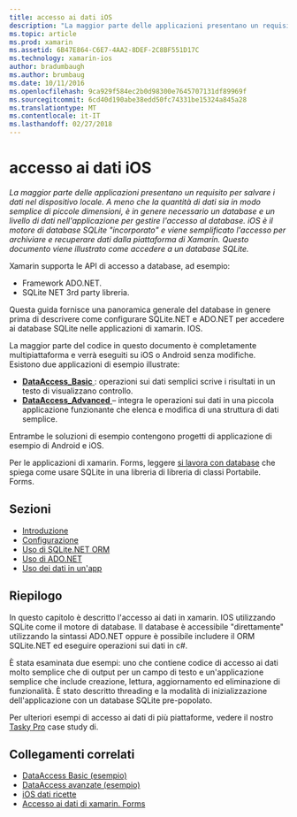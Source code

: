 ```yaml
---
title: accesso ai dati iOS
description: "La maggior parte delle applicazioni presentano un requisito per salvare i dati nel dispositivo locale. A meno che la quantità di dati sia in modo semplice di piccole dimensioni, è in genere necessario un database e un livello di dati nell'applicazione per gestire l'accesso al database. iOS è il motore di database SQLite \"incorporato\" e viene semplificato l'accesso per archiviare e recuperare dati dalla piattaforma di Xamarin. Questo documento viene illustrato come accedere a un database SQLite."
ms.topic: article
ms.prod: xamarin
ms.assetid: 6B47E864-C6E7-4AA2-8DEF-2C8BF551D17C
ms.technology: xamarin-ios
author: bradumbaugh
ms.author: brumbaug
ms.date: 10/11/2016
ms.openlocfilehash: 9ca929f584ec2b0d98300e7645707131df89969f
ms.sourcegitcommit: 6cd40d190abe38edd50fc74331be15324a845a28
ms.translationtype: MT
ms.contentlocale: it-IT
ms.lasthandoff: 02/27/2018
---
```

# <a name="ios-data-access"></a>accesso ai dati iOS

_La maggior parte delle applicazioni presentano un requisito per salvare i dati nel dispositivo locale. A meno che la quantità di dati sia in modo semplice di piccole dimensioni, è in genere necessario un database e un livello di dati nell'applicazione per gestire l'accesso al database. iOS è il motore di database SQLite "incorporato" e viene semplificato l'accesso per archiviare e recuperare dati dalla piattaforma di Xamarin. Questo documento viene illustrato come accedere a un database SQLite._

Xamarin supporta le API di accesso a database, ad esempio:

-  Framework ADO.NET.
-  SQLite NET 3rd party libreria.

Questa guida fornisce una panoramica generale del database in genere prima di descrivere come configurare SQLite.NET e ADO.NET per accedere ai database SQLite nelle applicazioni di xamarin. IOS. 

La maggior parte del codice in questo documento è completamente multipiattaforma e verrà eseguiti su iOS o Android senza modifiche. Esistono due applicazioni di esempio illustrate:

-  [**DataAccess_Basic** ](https://github.com/xamarin/mobile-samples/tree/master/DataAccess/Basic) : operazioni sui dati semplici scrive i risultati in un testo di visualizzano controllo.
-  [**DataAccess_Advanced** ](https://github.com/xamarin/mobile-samples/tree/master/DataAccess/Advanced) – integra le operazioni sui dati in una piccola applicazione funzionante che elenca e modifica di una struttura di dati semplice.

Entrambe le soluzioni di esempio contengono progetti di applicazione di esempio di Android e iOS.

Per le applicazioni di xamarin. Forms, leggere [si lavora con database](~/xamarin-forms/app-fundamentals/databases.md) che spiega come usare SQLite in una libreria di libreria di classi Portabile. Forms.

## <a name="sections"></a>Sezioni

-  [Introduzione](introduction.md)
-  [Configurazione](configuration.md)
-  [Uso di SQLite.NET ORM](using-sqlite-orm.md)
-  [Uso di ADO.NET](using-adonet.md)
-  [Uso dei dati in un'app](using-data-in-an-app.md)


## <a name="summary"></a>Riepilogo

In questo capitolo è descritto l'accesso ai dati in xamarin. IOS utilizzando SQLite come il motore di database. Il database è accessibile "direttamente" utilizzando la sintassi ADO.NET oppure è possibile includere il ORM SQLite.NET ed eseguire operazioni sui dati in c#.

È stata esaminata due esempi: uno che contiene codice di accesso ai dati molto semplice che di output per un campo di testo e un'applicazione semplice che include creazione, lettura, aggiornamento ed eliminazione di funzionalità. È stato descritto threading e la modalità di inizializzazione dell'applicazione con un database SQLite pre-popolato.

Per ulteriori esempi di accesso ai dati di più piattaforme, vedere il nostro [Tasky Pro](~/cross-platform/app-fundamentals/building-cross-platform-applications/case-study-tasky.md) case study di.

## <a name="related-links"></a>Collegamenti correlati

- [DataAccess Basic (esempio)](https://github.com/xamarin/mobile-samples/tree/master/DataAccess/Basic)
- [DataAccess avanzate (esempio)](https://github.com/xamarin/mobile-samples/tree/master/DataAccess/Advanced)
- [iOS dati ricette](https://developer.xamarin.com/recipes/ios/data/sqlite/)
- [Accesso ai dati di xamarin. Forms](~/xamarin-forms/app-fundamentals/databases.md)
